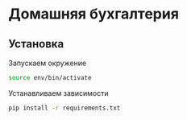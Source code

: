 # Домашняя бухгалтерия

## Установка

Запускаем окружение

```bash
source env/bin/activate
```

Устанавливаем зависимости

```bash
pip install -r requirements.txt
```
